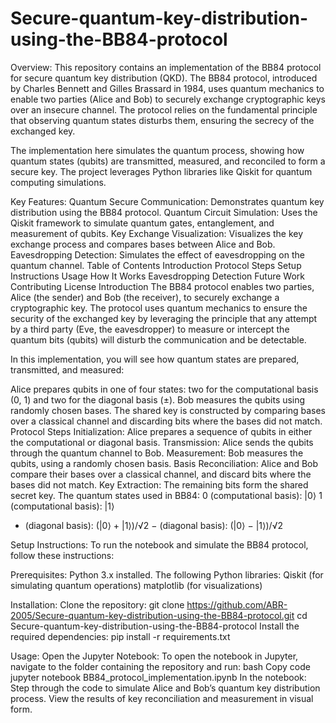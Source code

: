 # Secure-quantum-key-distribution-using-the-BB84-protocol

Overview:
This repository contains an implementation of the BB84 protocol for secure quantum key distribution (QKD). The BB84 protocol, introduced by Charles Bennett and Gilles Brassard in 1984, uses quantum mechanics to enable two parties (Alice and Bob) to securely exchange cryptographic keys over an insecure channel. The protocol relies on the fundamental principle that observing quantum states disturbs them, ensuring the secrecy of the exchanged key.

The implementation here simulates the quantum process, showing how quantum states (qubits) are transmitted, measured, and reconciled to form a secure key. The project leverages Python libraries like Qiskit for quantum computing simulations.

Key Features:
Quantum Secure Communication: Demonstrates quantum key distribution using the BB84 protocol.
Quantum Circuit Simulation: Uses the Qiskit framework to simulate quantum gates, entanglement, and measurement of qubits.
Key Exchange Visualization: Visualizes the key exchange process and compares bases between Alice and Bob.
Eavesdropping Detection: Simulates the effect of eavesdropping on the quantum channel.
Table of Contents
Introduction
Protocol Steps
Setup Instructions
Usage
How It Works
Eavesdropping Detection
Future Work
Contributing
License
Introduction
The BB84 protocol enables two parties, Alice (the sender) and Bob (the receiver), to securely exchange a cryptographic key. The protocol uses quantum mechanics to ensure the security of the exchanged key by leveraging the principle that any attempt by a third party (Eve, the eavesdropper) to measure or intercept the quantum bits (qubits) will disturb the communication and be detectable.

In this implementation, you will see how quantum states are prepared, transmitted, and measured:

Alice prepares qubits in one of four states: two for the computational basis (0, 1) and two for the diagonal basis (±).
Bob measures the qubits using randomly chosen bases.
The shared key is constructed by comparing bases over a classical channel and discarding bits where the bases did not match.
Protocol Steps
Initialization: Alice prepares a sequence of qubits in either the computational or diagonal basis.
Transmission: Alice sends the qubits through the quantum channel to Bob.
Measurement: Bob measures the qubits, using a randomly chosen basis.
Basis Reconciliation: Alice and Bob compare their bases over a classical channel, and discard bits where the bases did not match.
Key Extraction: The remaining bits form the shared secret key.
The quantum states used in BB84:
0 (computational basis): |0⟩
1 (computational basis): |1⟩
+ (diagonal basis): (|0⟩ + |1⟩)/√2
− (diagonal basis): (|0⟩ − |1⟩)/√2

Setup Instructions:
To run the notebook and simulate the BB84 protocol, follow these instructions:

Prerequisites:
Python 3.x installed.
The following Python libraries:
Qiskit (for simulating quantum operations)
matplotlib (for visualizations)

Installation:
Clone the repository:
git clone https://github.com/ABR-2005/Secure-quantum-key-distribution-using-the-BB84-protocol.git
cd Secure-quantum-key-distribution-using-the-BB84-protocol
Install the required dependencies:
pip install -r requirements.txt

Usage:
Open the Jupyter Notebook:
To open the notebook in Jupyter, navigate to the folder containing the repository and run:
bash
Copy code
jupyter notebook BB84_protocol_implementation.ipynb
In the notebook:
Step through the code to simulate Alice and Bob’s quantum key distribution process.
View the results of key reconciliation and measurement in visual form.
